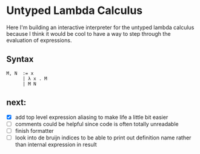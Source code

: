 # Untyped Lambda Calculus

Here I'm building an interactive interpreter for the untyped lambda calculus because I think it would be cool to have a way to step through the evaluation of expressions.

## Syntax

```
M, N  := x
      | λ x . M
      | M N
```

## next:

- [x] add top level expression aliasing to make life a little bit easier
- [ ] comments could be helpful since code is often totally unreadable
- [ ] finish formatter
- [ ] look into de bruijn indices to be able to print out definition name rather than internal expression in result
